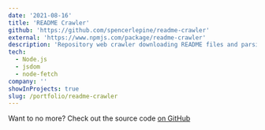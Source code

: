 ```yaml
---
date: '2021-08-16'
title: 'README Crawler'
github: 'https://github.com/spencerlepine/readme-crawler'
external: 'https://www.npmjs.com/package/readme-crawler'
description: 'Repository web crawler downloading README files and parsing URLs'
tech:
  - Node.js
  - jsdom
  - node-fetch
company: ''
showInProjects: true
slug: /portfolio/readme-crawler
---
```


Want to no more? Check out the source code [on GitHub](https://github.com/spencerlepine/readme-crawler)
